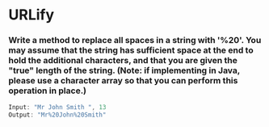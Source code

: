 # URLify

### Write a method to replace all spaces in a string with '%20'. You may assume that the string has sufficient space at the end to hold the additional characters, and that you are given the "true" length of the string. (Note: if implementing in Java, please use a character array so that you can perform this operation in place.) 

```java
Input: "Mr John Smith ", 13 
Output: "Mr%20John%20Smith"
```